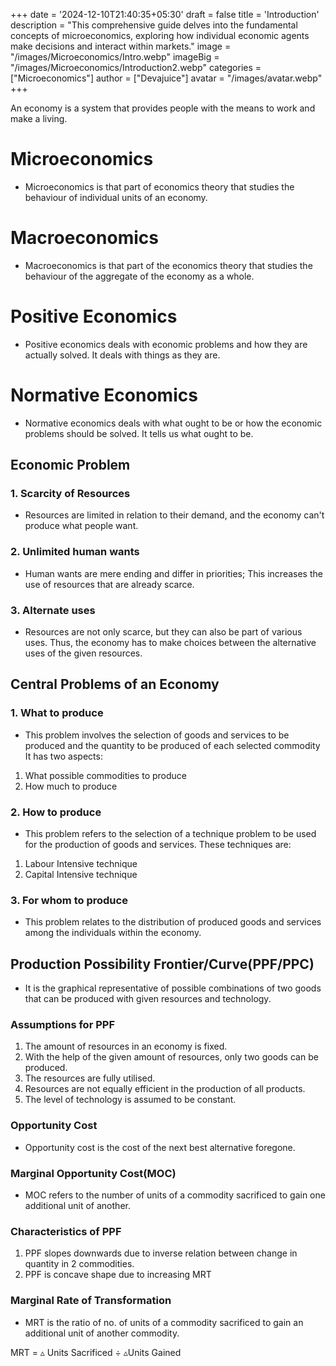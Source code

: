 +++
date = '2024-12-10T21:40:35+05:30'
draft = false
title = 'Introduction'
description = "This comprehensive guide delves into the fundamental concepts of microeconomics, exploring how individual economic agents make decisions and interact within markets."
image = "/images/Microeconomics/Intro.webp"
imageBig = "/images/Microeconomics/Introduction2.webp"
categories = ["Microeconomics"]
author = ["Devajuice"]
avatar = "/images/avatar.webp"
+++

An economy is a system that provides people with the means to work and make a living.

# Microeconomics

- Microeconomics is that part of economics theory that studies the behaviour of individual units of an economy.

# Macroeconomics

- Macroeconomics is that part of the economics theory that studies the behaviour of the aggregate of the economy as a whole.

# Positive Economics

- Positive economics deals with economic problems and how they are actually solved. It deals with things as they are.

# Normative Economics

- Normative economics deals with what ought to be or how the economic problems should be solved. It tells us what ought to be.

## Economic Problem

### 1. Scarcity of Resources

- Resources are limited in relation to their demand, and the economy can't produce what people want.

### 2. Unlimited human wants

- Human wants are mere ending and differ in priorities; This increases the use of resources that are already scarce.

### 3. Alternate uses

- Resources are not only scarce, but they can also be part of various uses. Thus, the economy has to make choices between the alternative uses of the given resources.

## Central Problems of an Economy

### 1. What to produce

- This problem involves the selection of goods and services to be produced and the quantity to be produced of each selected commodity It has two aspects:

 1. What possible commodities to produce
 2. How much to produce

### 2. How to produce

- This problem refers to the selection of a technique problem to be used for the production of goods and services. These techniques are:

 1. Labour Intensive technique
 2. Capital Intensive technique

### 3. For whom to produce

- This problem relates to the distribution of produced goods and services among the individuals within the economy.

## Production Possibility Frontier/Curve(PPF/PPC)

- It is the graphical representative of possible combinations of two goods that can be produced with given resources and technology.

### Assumptions for PPF

1. The amount of resources in an economy is fixed.
2. With the help of the given amount of resources, only two goods can be produced.
3. The resources are fully utilised.
4. Resources are not equally efficient in the production of all products.
5. The level of technology is assumed to be constant.

### Opportunity Cost

- Opportunity cost is the cost of the next best alternative foregone.

### Marginal Opportunity Cost(MOC)

- MOC refers to the number of units of a commodity sacrificed to gain one additional unit of another.

### Characteristics of PPF

1. PPF slopes downwards due to inverse relation between change in quantity in 2 commodities.
2. PPF is concave shape due to increasing MRT

### Marginal Rate of Transformation

- MRT is the ratio of no. of units of a commodity sacrificed to gain an additional unit of another commodity.

MRT = ▵ Units Sacrificed ÷ ▵Units Gained
